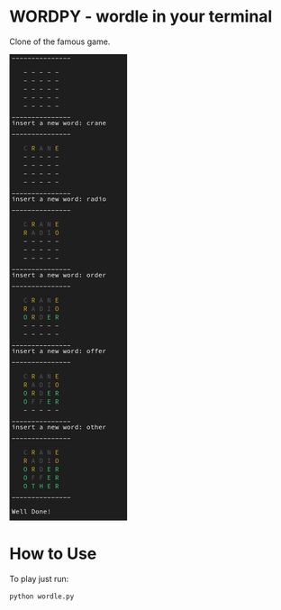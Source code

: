 # WORDPY - wordle in your terminal
Clone of the famous game.

![Example](example.png)

# How to Use
To play just run: 
```
python wordle.py
```
